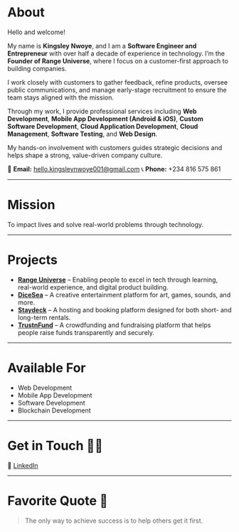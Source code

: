 # **About**

Hello and welcome!

My name is **Kingsley Nwoye**, and I am a **Software Engineer and Entrepreneur** with over half a decade of experience in technology. I’m the **Founder of Range Universe**, where I focus on a customer-first approach to building companies.

I work closely with customers to gather feedback, refine products, oversee public communications, and manage early-stage recruitment to ensure the team stays aligned with the mission.

Through my work, I provide professional services including **Web Development**, **Mobile App Development (Android & iOS)**, **Custom Software Development**, **Cloud Application Development**, **Cloud Management**, **Software Testing**, and **Web Design**.

My hands-on involvement with customers guides strategic decisions and helps shape a strong, value-driven company culture.

📧 **Email:** [hello.kingsleynwoye001@gmail.com](mailto:hello.kingsleynwoye001@gmail.com)
📞 **Phone:** +234 816 575 861

---

# **Mission**

To impact lives and solve real-world problems through technology.

---

# **Projects**

* **[Range Universe](https://rangeuniverse.vercel.app)** – Enabling people to excel in tech through learning, real-world experience, and digital product building.
* **[DiceSea](https://dicesea.vercel.app)** – A creative entertainment platform for art, games, sounds, and more.
* **[Staydeck](https://staydeck.vercel.app)** – A hosting and booking platform designed for both short- and long-term rentals.
* **[TrustnFund](https://trustnfund.vercel.app)** – A crowdfunding and fundraising platform that helps people raise funds transparently and securely.

---

# **Available For**

* Web Development
* Mobile App Development
* Software Development
* Blockchain Development

---

# **Get in Touch 👍🏽**

🔗 [LinkedIn](https://www.linkedin.com/in/kingsleynwoye/)

---

# **Favorite Quote 📖**

> The only way to achieve success is to help others get it first.
